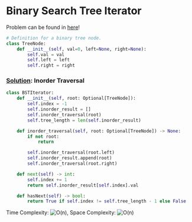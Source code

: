 # Binary Search Tree Iterator

Problem can be found in [here](https://leetcode.com/problems/binary-search-tree-iterator/)!

```python
# Definition for a binary tree node.
class TreeNode:
    def __init__(self, val=0, left=None, right=None):
        self.val = val
        self.left = left
        self.right = right
```

### [Solution](/Binary%20Search%20Tree/173-BinarySearchTreeIterator/solution.py): Inorder Traversal

```python
class BSTIterator:
    def __init__(self, root: Optional[TreeNode]):
        self.index = -1
        self.inorder_result = []
        self.inorder_traversal(root)
        self.tree_length = len(self.inorder_result)

    def inorder_traversal(self, root: Optional[TreeNode]) -> None:
        if not root:
            return

        self.inorder_traversal(root.left)
        self.inorder_result.append(root)
        self.inorder_traversal(root.right)

    def next(self) -> int:
        self.index += 1
        return self.inorder_result[self.index].val

    def hasNext(self) -> bool:
        return True if self.index != self.tree_length - 1 else False
```

Time Complexity: ![O(n)](<https://latex.codecogs.com/svg.image?\inline&space;O(n)>), Space Complexity: ![O(n)](<https://latex.codecogs.com/svg.image?\inline&space;O(n)>)
